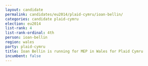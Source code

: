 ```yaml
---
layout: candidate
permalink: candidates/eu2014/plaid-cymru/ioan-bellin/
categories: candidate plaid-cymru
election: eu2014
list-rank: 4
list-rank-ordinal: 4th
person: ioan-bellin
region: wales
party: plaid-cymru
title: Ioan Bellin is running for MEP in Wales for Plaid Cymru
incumbent: false
---
```

